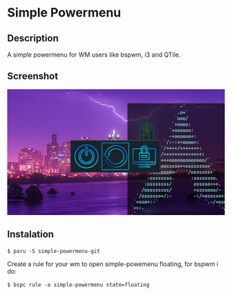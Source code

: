 # Simple Powermenu

## Description

A simple powermenu for WM users like bspwm, i3 and QTile. 

## Screenshot

![simple-powermenu Screenshot](/screenshots/simple-powermenu-screenshot.png)

## Instalation

```console
$ paru -S simple-powermenu-git
```

Create a rule for your wm to open simple-powemenu floating, for bspwm i do: 
```console
$ bspc rule -a simple-powermenu state=floating
```




